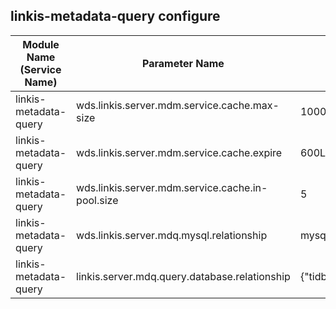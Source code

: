 ## linkis-metadata-query configure


| Module Name (Service Name) | Parameter Name | Default Value | Description |
| -------- | -------- | ----- |----- | 
| linkis-metadata-query |wds.linkis.server.mdm.service.cache.max-size|1000L|cache.max-size|
| linkis-metadata-query |wds.linkis.server.mdm.service.cache.expire|600L|cache.expire|
| linkis-metadata-query |wds.linkis.server.mdm.service.cache.in-pool.size|5|cache.in-pool.size|
| linkis-metadata-query |wds.linkis.server.mdq.mysql.relationship|mysql,oracle,kingbase,postgresql,sqlserver,db2,greenplum,dm,doris,clickhouse,tidb,starrocks,gaussdb|mysql.relationship|
| linkis-metadata-query |linkis.server.mdq.query.database.relationship|{"tidb":"mysql","doris":"mysql","starrocks":"mysql","gaussdb":"postgresql"}|database.relationship|
